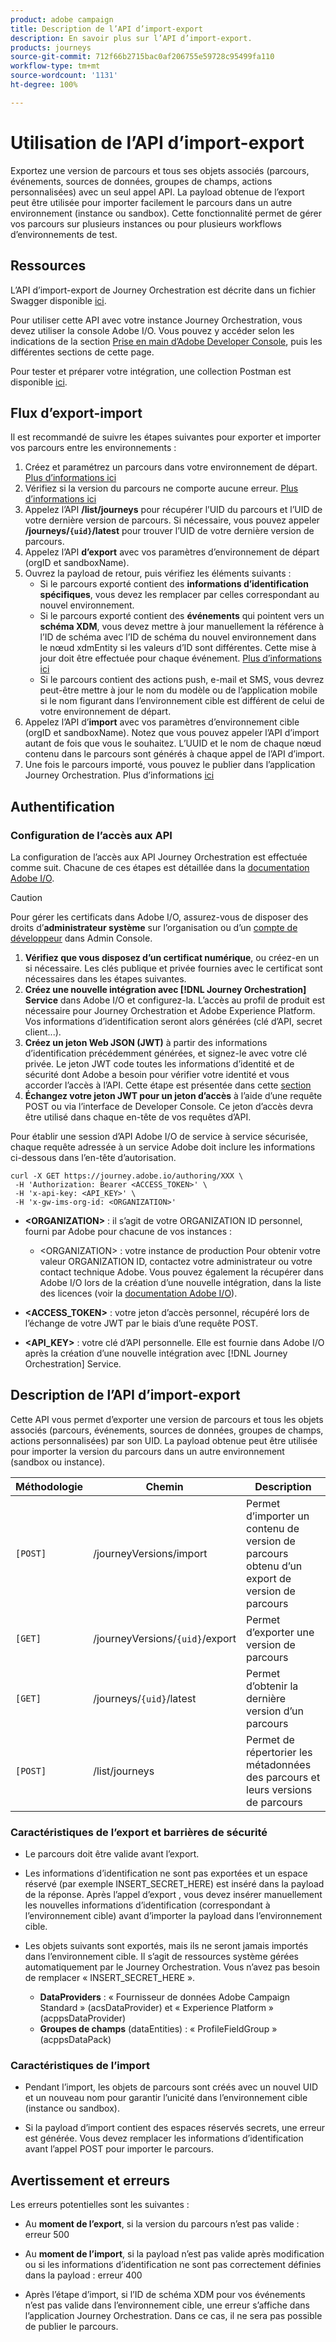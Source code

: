 ```yaml
---
product: adobe campaign
title: Description de l’API d’import-export
description: En savoir plus sur l’API d’import-export.
products: journeys
source-git-commit: 712f66b2715bac0af206755e59728c95499fa110
workflow-type: tm+mt
source-wordcount: '1131'
ht-degree: 100%

---
```



# Utilisation de l’API d’import-export

Exportez une version de parcours et tous ses objets associés (parcours, événements, sources de données, groupes de champs, actions personnalisées) avec un seul appel API. La payload obtenue de l’export peut être utilisée pour importer facilement le parcours dans un autre environnement (instance ou sandbox).
Cette fonctionnalité permet de gérer vos parcours sur plusieurs instances ou pour plusieurs workflows d’environnements de test.


## Ressources

L’API d’import-export de Journey Orchestration est décrite dans un fichier Swagger disponible [ici](https://adobedocs.github.io/JourneyAPI/docs/).

Pour utiliser cette API avec votre instance Journey Orchestration, vous devez utiliser la console Adobe I/O. Vous pouvez y accéder selon les indications de la section [Prise en main d’Adobe Developer Console](https://www.adobe.io/apis/experienceplatform/console/docs.html#!AdobeDocs/adobeio-console/master/getting-started.md), puis les différentes sections de cette page.

Pour tester et préparer votre intégration, une collection Postman est disponible [ici](https://raw.githubusercontent.com/AdobeDocs/JourneyAPI/master/postman-collections/Journey-Orchestration_Export-import-API_postman-collection.json).


## Flux d’export-import

Il est recommandé de suivre les étapes suivantes pour exporter et importer vos parcours entre les environnements :

1. Créez et paramétrez un parcours dans votre environnement de départ. [Plus d’informations ici](https://docs.adobe.com/content/help/fr-FR/journeys/using/building-journeys/about-journey-building/journey.html)
1. Vérifiez si la version du parcours ne comporte aucune erreur. [Plus d’informations ici](https://docs.adobe.com/content/help/fr-FR/journeys/using/building-journeys/testing-the-journey.html)
1. Appelez l’API **/list/journeys** pour récupérer l’UID du parcours et l’UID de votre dernière version de parcours. Si nécessaire, vous pouvez appeler **/journeys/`{uid}`/latest** pour trouver l’UID de votre dernière version de parcours.
1. Appelez l’API **d’export** avec vos paramètres d’environnement de départ (orgID et sandboxName).
1. Ouvrez la payload de retour, puis vérifiez les éléments suivants :
   * Si le parcours exporté contient des **informations d’identification spécifiques**, vous devez les remplacer par celles correspondant au nouvel environnement.
   * Si le parcours exporté contient des **événements** qui pointent vers un **schéma XDM**, vous devez mettre à jour manuellement la référence à l’ID de schéma avec l’ID de schéma du nouvel environnement dans le nœud xdmEntity si les valeurs d’ID sont différentes. Cette mise à jour doit être effectuée pour chaque événement. [Plus d’informations ici](https://docs.adobe.com/content/help/fr-FR/journeys/using/events-journeys/experience-event-schema.html)
   * Si le parcours contient des actions push, e-mail et SMS, vous devrez peut-être mettre à jour le nom du modèle ou de l’application mobile si le nom figurant dans l’environnement cible est différent de celui de votre environnement de départ.
1. Appelez l’API d’**import** avec vos paramètres d’environnement cible (orgID et sandboxName). Notez que vous pouvez appeler l’API d’import autant de fois que vous le souhaitez. L’UUID et le nom de chaque nœud contenu dans le parcours sont générés à chaque appel de l’API d’import.
1. Une fois le parcours importé, vous pouvez le publier dans l’application Journey Orchestration. Plus d’informations [ici](https://docs.adobe.com/content/help/fr-FR/journeys/using/building-journeys/testing-the-journey.html)


## Authentification

### Configuration de l’accès aux API

La configuration de l’accès aux API Journey Orchestration est effectuée comme suit. Chacune de ces étapes est détaillée dans la [documentation Adobe I/O](https://www.adobe.io/authentication/auth-methods.html#!AdobeDocs/adobeio-auth/master/AuthenticationOverview/ServiceAccountIntegration.md).

>[!CAUTION]
>
>Pour gérer les certificats dans Adobe I/O, assurez-vous de disposer des droits d’<b>administrateur système</b> sur l’organisation ou d’un [compte de développeur](https://helpx.adobe.com/fr/enterprise/using/manage-developers.html) dans Admin Console.

1. **Vérifiez que vous disposez d’un certificat numérique**, ou créez-en un si nécessaire. Les clés publique et privée fournies avec le certificat sont nécessaires dans les étapes suivantes.
1. **Créez une nouvelle intégration avec [!DNL Journey Orchestration] Service** dans Adobe I/O et configurez-la. L’accès au profil de produit est nécessaire pour Journey Orchestration et Adobe Experience Platform. Vos informations d’identification seront alors générées (clé d’API, secret client...).
1. **Créez un jeton Web JSON (JWT)** à partir des informations d’identification précédemment générées, et signez-le avec votre clé privée. Le jeton JWT code toutes les informations d’identité et de sécurité dont Adobe a besoin pour vérifier votre identité et vous accorder l’accès à l’API. Cette étape est présentée dans cette [section](https://www.adobe.io/authentication/auth-methods.html#!AdobeDocs/adobeio-auth/master/JWT/JWT.md)
1. **Échangez votre jeton JWT pour un jeton d’accès** à l’aide d’une requête POST ou via l’interface de Developer Console. Ce jeton d’accès devra être utilisé dans chaque en-tête de vos requêtes d’API.

Pour établir une session d’API Adobe I/O de service à service sécurisée, chaque requête adressée à un service Adobe doit inclure les informations ci-dessous dans l’en-tête d’autorisation.

```
curl -X GET https://journey.adobe.io/authoring/XXX \
 -H 'Authorization: Bearer <ACCESS_TOKEN>' \
 -H 'x-api-key: <API_KEY>' \
 -H 'x-gw-ims-org-id: <ORGANIZATION>'
```

* **&lt;ORGANIZATION>** : il s’agit de votre ORGANIZATION ID personnel, fourni par Adobe pour chacune de vos instances :

   * &lt;ORGANIZATION> : votre instance de production
   Pour obtenir votre valeur ORGANIZATION ID, contactez votre administrateur ou votre contact technique Adobe. Vous pouvez également la récupérer dans Adobe I/O lors de la création d’une nouvelle intégration, dans la liste des licences (voir la [documentation Adobe I/O](https://www.adobe.io/authentication.html)).

* **&lt;ACCESS_TOKEN>** : votre jeton d’accès personnel, récupéré lors de l’échange de votre JWT par le biais d’une requête POST.

* **&lt;API_KEY>** : votre clé d’API personnelle. Elle est fournie dans Adobe I/O après la création d’une nouvelle intégration avec [!DNL Journey Orchestration] Service.



## Description de l’API d’import-export

Cette API vous permet d’exporter une version de parcours et tous les objets associés (parcours, événements, sources de données, groupes de champs, actions personnalisées) par son UID.
La payload obtenue peut être utilisée pour importer la version du parcours dans un autre environnement (sandbox ou instance).

| Méthodologie | Chemin | Description |
|---|---|---|
| `[POST]` | /journeyVersions/import | Permet d’importer un contenu de version de parcours obtenu d’un export de version de parcours |
| `[GET]` | /journeyVersions/`{uid}`/export | Permet d’exporter une version de parcours |
| `[GET]` | /journeys/`{uid}`/latest | Permet d’obtenir la dernière version d’un parcours |
| `[POST]` | /list/journeys | Permet de répertorier les métadonnées des parcours et leurs versions de parcours |


### Caractéristiques de l’export et barrières de sécurité

* Le parcours doit être valide avant l’export.

* Les informations d’identification ne sont pas exportées et un espace réservé (par exemple INSERT_SECRET_HERE) est inséré dans la payload de la réponse.
Après l’appel d’export , vous devez insérer manuellement les nouvelles informations d’identification (correspondant à l’environnement cible) avant d’importer la payload dans l’environnement cible.

* Les objets suivants sont exportés, mais ils ne seront jamais importés dans l’environnement cible. Il s’agit de ressources système gérées automatiquement par le Journey Orchestration. Vous n’avez pas besoin de remplacer « INSERT_SECRET_HERE ».
   * **DataProviders** : « Fournisseur de données Adobe Campaign Standard » (acsDataProvider) et « Experience Platform » (acppsDataProvider)
   * **Groupes de champs** (dataEntities) : « ProfileFieldGroup » (acppsDataPack)



### Caractéristiques de l’import

* Pendant l’import, les objets de parcours sont créés avec un nouvel UID et un nouveau nom pour garantir l’unicité dans l’environnement cible (instance ou sandbox).

* Si la payload d’import contient des espaces réservés secrets, une erreur est générée. Vous devez remplacer les informations d’identification avant l’appel POST pour importer le parcours.

## Avertissement et erreurs

Les erreurs potentielles sont les suivantes :

* Au **moment de l’export**, si la version du parcours n’est pas valide : erreur 500

* Au **moment de l’import**, si la payload n’est pas valide après modification ou si les informations d’identification ne sont pas correctement définies dans la payload : erreur 400

* Après l’étape d’import, si l’ID de schéma XDM pour vos événements n’est pas valide dans l’environnement cible, une erreur s’affiche dans l’application Journey Orchestration. Dans ce cas, il ne sera pas possible de publier le parcours.